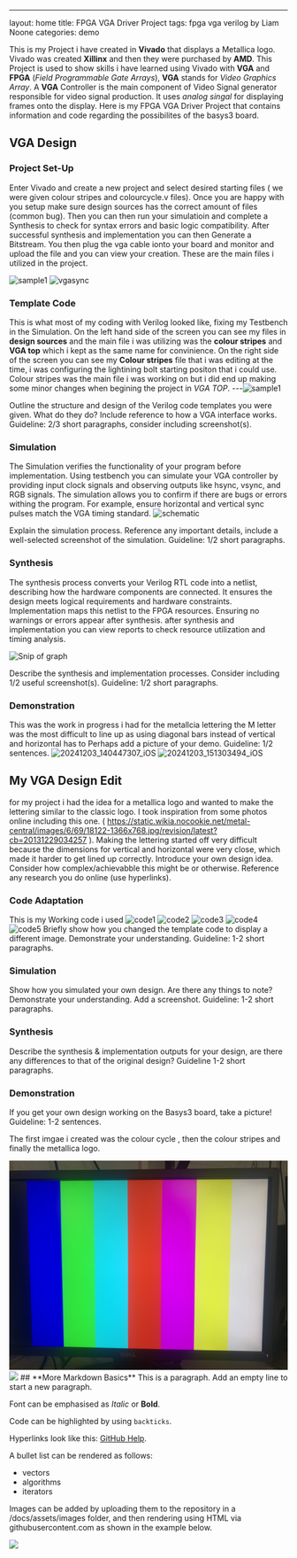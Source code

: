 ---
layout: home
title: FPGA VGA Driver Project
tags: fpga vga verilog by Liam Noone
categories: demo

This is my Project i have created in **Vivado** that displays a Metallica logo. Vivado was created **Xillinx** and then they were purchased by **AMD**.
This Project is used to show skills i have learned using Vivado with  **VGA** and **FPGA** (*Field Programmable Gate Arrays*), **VGA** stands for *Video Graphics Array*.
A **VGA** Controller is the main component of Video Signal generator responsible for video signal production. It uses *analog singal* for displaying frames onto the display.
Here is my FPGA VGA Driver Project that contains information and code regarding the possibilites of the  basys3 board.

## **VGA Design**
### **Project Set-Up**
Enter Vivado and create a new project and select desired starting files ( we were given colour stripes and colourcycle.v files). Once you are happy with you setup make sure design sources has the correct amount of files (common bug).
Then you can then run your simulatioin and complete a Synthesis to check for syntax errors and basic logic compatibility. After successful synthesis and implementation you can then Generate a Bitstream. You then plug the vga cable ionto your board and monitor and upload the file and you can view your creation. These are the main files i utilized in the project.

![sample1](https://github.com/user-attachments/assets/6b66928d-ddeb-4882-9670-51b33e3257b0)
![vgasync](https://github.com/user-attachments/assets/81b224ca-3b8e-4f32-80c4-a58647f63a57)


### **Template Code**
This is what most of my coding with Verilog looked like, fixing my Testbench in the Simulation. On the left hand side of the screen you can see my files in **design sources** and the main file i was utilizing was the **colour stripes** and **VGA top** which i kept as the same name for convinience. On the right side of the screen you can see my **Colour stripes** file that i was editing at the time, i was configuring the lightining bolt starting positon that i could use. Colour stripes was the main file i was working on but i did end up making some minor changes when begining the project in *VGA TOP*.
---![sample1](https://github.com/user-attachments/assets/ebb3ae66-4b99-4646-9856-f27e2587bdfa)

Outline the structure and design of the Verilog code templates you were given. What do they do? Include reference to how a VGA interface works. Guideline: 2/3 short paragraphs, consider including screenshot(s).
### **Simulation**
The Simulation verifies the functionality of your program before implementation. Using testbench you can simulate your VGA controller by providing input clock signals and observing outputs like hsync, vsync, and RGB signals. The simulation allows you to confirm if there are bugs or errors withing the program. For example, ensure horizontal and vertical sync pulses match the VGA timing standard.
![schematic](https://github.com/user-attachments/assets/7ea4f9ca-57b5-484f-8721-8a83ad56c5ef)

Explain the simulation process. Reference any important details, include a well-selected screenshot of the simulation. Guideline: 1/2 short paragraphs.
### **Synthesis**
The synthesis process converts your Verilog RTL code into a netlist, describing how the hardware components are connected. It ensures the design meets logical requirements and hardware constraints. Implementation maps this netlist to the FPGA resources. Ensuring no warnings or errors appear after synthesis. after synthesis and implementation you can view reports to check resource utilization and timing analysis.

![Snip of  graph](https://github.com/user-attachments/assets/f5708315-a31b-425e-96b2-338152597b38)


Describe the synthesis and implementation processes. Consider including 1/2 useful screenshot(s). Guideline: 1/2 short paragraphs.
### **Demonstration**
This was the work in progress i had for the metallcia lettering the M letter was the most difficult to line up as using diagonal bars instead of vertical and horizontal has to 
Perhaps add a picture of your demo. Guideline: 1/2 sentences.
![20241203_140447307_iOS](https://github.com/user-attachments/assets/ef1ee899-3872-4967-9c78-f0ba24a82c85)
![20241203_151303494_iOS](https://github.com/user-attachments/assets/401f3321-5bbc-447d-98a6-ba5c482789e8)

## **My VGA Design Edit**
for my project i had the idea for a metallica logo and wanted to make the lettering similar to the classic logo. I took inspiration from some photos online including this one. 
(  https://static.wikia.nocookie.net/metal-central/images/6/69/18122-1366x768.jpg/revision/latest?cb=20131229034257  ). Making the lettering started off very difficult because the dimensions for vertical and horizontal were very close,
which made it harder to get lined up correctly. 
Introduce your own design idea. Consider how complex/achievabble this might be or otherwise. Reference any research you do online (use hyperlinks).


### **Code Adaptation**
This is my Working code i used
![code1](https://github.com/user-attachments/assets/2ff2ae4b-2982-4dc3-9fcd-f3662d663f78)
![code2](https://github.com/user-attachments/assets/4b584eb1-7732-42fb-b3d8-0b6116a05635)
![code3](https://github.com/user-attachments/assets/35e4b5a1-1aed-4c0c-9939-ae1e2cffb986)
![code4](https://github.com/user-attachments/assets/c385340f-f066-46d8-986c-7d7065fe1fea)
![code5](https://github.com/user-attachments/assets/74071219-adeb-46d1-9367-56b91a7b1478)
Briefly show how you changed the template code to display a different image. Demonstrate your understanding. Guideline: 1-2 short paragraphs.
### **Simulation**
Show how you simulated your own design. Are there any things to note? Demonstrate your understanding. Add a screenshot. Guideline: 1-2 short paragraphs.
### **Synthesis**
Describe the synthesis & implementation outputs for your design, are there any differences to that of the original design? Guideline 1-2 short paragraphs.
### **Demonstration**
If you get your own design working on the Basys3 board, take a picture! Guideline: 1-2 sentences.

The first imgae i created was the colour cycle , then the colour stripes and finally the metallica logo.

<img src="https://github.com/Liamnooneatu/SOC-Project/blob/main/20241126_140116209_iOS.jpg">
<img src="https://raw.githubusercontent.com/Liamnooneatu/SOC-Project/blob/main/docs/assets/images/20241126_140116209_iOS.jpg">
## **More Markdown Basics**
This is a paragraph. Add an empty line to start a new paragraph.

Font can be emphasised as *Italic* or **Bold**.

Code can be highlighted by using `backticks`.

Hyperlinks look like this: [GitHub Help](https://help.github.com/).

A bullet list can be rendered as follows:
- vectors
- algorithms
- iterators

Images can be added by uploading them to the repository in a /docs/assets/images folder, and then rendering using HTML via githubusercontent.com as shown in the example below.

<img src="https://raw.githubusercontent.com/melgineer/fpga-vga-verilog/main/docs/assets/images/VGAPrjSrcs.png">
